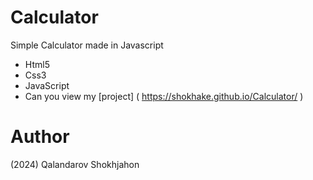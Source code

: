 # Calculator
Simple Calculator made in Javascript

- Html5
- Css3
- JavaScript
- Can you view my [project] ( https://shokhake.github.io/Calculator/ )

# Author
(2024) Qalandarov Shokhjahon
